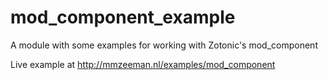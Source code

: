 # mod_component_example
A module with some examples for working with Zotonic's mod_component

Live example at http://mmzeeman.nl/examples/mod_component
